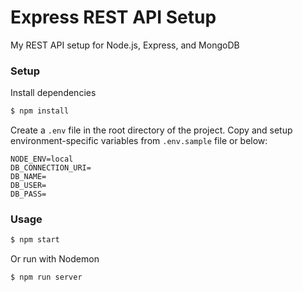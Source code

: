 # Express REST API Setup
My REST API setup for Node.js, Express, and MongoDB

### Setup
Install dependencies
```sh
$ npm install
```

Create a `.env` file in the root directory of the project. Copy and setup environment-specific variables from `.env.sample` file or below:
```dosini
NODE_ENV=local
DB_CONNECTION_URI=
DB_NAME=
DB_USER=
DB_PASS=
```

### Usage
```sh
$ npm start
```
Or run with Nodemon
```sh
$ npm run server
```